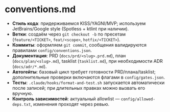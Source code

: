 # conventions.md

- **Стиль кода**: придерживаемся KISS/YAGNI/MVP; используем JetBrains/Google style (Spotless + ktlint при наличии).
- **Ветки**: создаём через `git checkout -b` по пресетам (`feature/<TICKET>`, `feat/<scope>`, `hotfix/<TICKET>`).
- **Коммиты**: оформляем `git commit`, сообщения валидируются правилами `config/conventions.json`.
- **Документация**: PRD (`docs/prd/<slug>.prd.md`), план (`docs/plan/<slug>.md`), tasklist (`tasklist.md`), при необходимости ADR (`docs/adr/*.md`).
- **Автогейты**: базовый цикл требует готовности PRD/плана/tasklist; дополнительные проверки включаются флагами в `config/gates.json`.
- **Тесты**: `.claude/hooks/format-and-test.sh` запускается автоматически после записей; при длительных правках можно вызвать его вручную.
- **Контроль зависимостей**: актуальный allowlist — `config/allowed-deps.txt`, изменения проходят через ревью.
